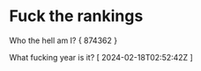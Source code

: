 # Fuck the rankings

Who the hell am I?
{ 874362 }

What fucking year is it?
[ 2024-02-18T02:52:42Z ]
